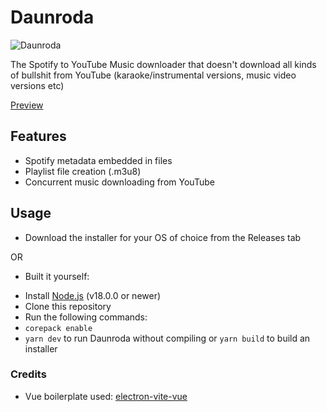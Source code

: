# Daunroda

![Daunroda](https://i.imgur.com/F3H2vci.png)

The Spotify to YouTube Music downloader that doesn't download all kinds of
bullshit from YouTube (karaoke/instrumental versions, music video versions etc)

[Preview](https://youtu.be/wE3au2PUj10)

## Features

- Spotify metadata embedded in files
- Playlist file creation (.m3u8)
- Concurrent music downloading from YouTube

## Usage

- Download the installer for your OS of choice from the Releases tab 

OR

- Built it yourself: 
* Install [Node.js](https://nodejs.org/) (v18.0.0 or newer) 
* Clone this repository
* Run the following commands:
* `corepack enable`
* `yarn dev` to run Daunroda without compiling or `yarn build` to build an installer

### Credits 
- Vue boilerplate used: [electron-vite-vue](https://github.com/electron-vite/electron-vite-vue)